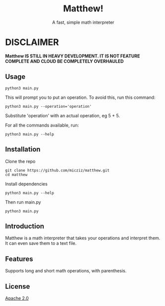 <div align="center">
    <h1>Matthew!</h1>
    <p>A fast, simple math interpreter</p>
</div>

# DISCLAIMER

**Matthew IS STILL IN HEAVY DEVELOPMENT. IT IS NOT FEATURE COMPLETE AND CLOUD BE COMPLETELY OVERHAULED**


## Usage

```
python3 main.py
```

This will prompt you to put an operation. To avoid this, run this command:

```
python3 main.py --operation='operation'
```

Substitute 'operation' with an actual operation, eg 5 + 5.

For all the commands available, run:

```
python3 main.py --help
```

## Installation

Clone the repo

```
git clone https://github.com/micziz/matthew.git
cd matthew
```

Install dependencies

```
python3 main.py --help
```

Then run main.py

```
python3 main.py
```

## Introduction

Matthew is a math interpreter that takes your operations and interpret them. It can even save them to a text file.


## Features

Supports long and short math operations, with parenthesis.


## License

[Apache 2.0](LICENSE)